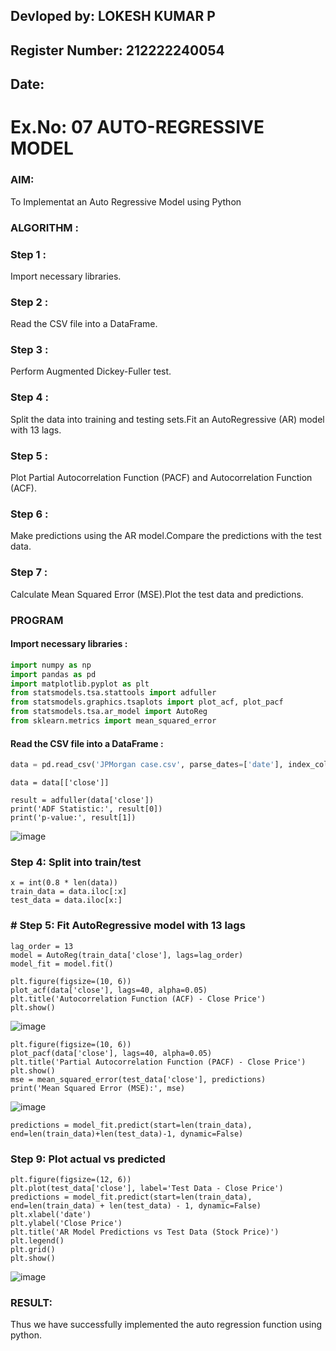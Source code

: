 ## Devloped by: LOKESH KUMAR P
## Register Number: 212222240054
## Date: 

# Ex.No: 07                         AUTO-REGRESSIVE MODEL



### AIM:
To Implementat an Auto Regressive Model using Python

### ALGORITHM :

### Step 1 :

Import necessary libraries.

### Step 2 :

Read the CSV file into a DataFrame.

### Step 3 :

Perform Augmented Dickey-Fuller test.

### Step 4 :

Split the data into training and testing sets.Fit an AutoRegressive (AR) model with 13 lags.

### Step 5 :

Plot Partial Autocorrelation Function (PACF) and Autocorrelation Function (ACF).

### Step 6 :

Make predictions using the AR model.Compare the predictions with the test data.

### Step 7 :

Calculate Mean Squared Error (MSE).Plot the test data and predictions.

### PROGRAM

#### Import necessary libraries :

```python
import numpy as np
import pandas as pd
import matplotlib.pyplot as plt
from statsmodels.tsa.stattools import adfuller
from statsmodels.graphics.tsaplots import plot_acf, plot_pacf
from statsmodels.tsa.ar_model import AutoReg
from sklearn.metrics import mean_squared_error
```

#### Read the CSV file into a DataFrame :

```python
data = pd.read_csv('JPMorgan case.csv', parse_dates=['date'], index_col='date')
```
```
data = data[['close']]
````

```
result = adfuller(data['close'])
print('ADF Statistic:', result[0])
print('p-value:', result[1])
```
![image](https://github.com/user-attachments/assets/3253126f-19bb-450f-ad0a-192d3fb18a49)

### Step 4: Split into train/test
```
x = int(0.8 * len(data))
train_data = data.iloc[:x]
test_data = data.iloc[x:]
```
### # Step 5: Fit AutoRegressive model with 13 lags
```
lag_order = 13
model = AutoReg(train_data['close'], lags=lag_order)
model_fit = model.fit()
```

```
plt.figure(figsize=(10, 6))
plot_acf(data['close'], lags=40, alpha=0.05)
plt.title('Autocorrelation Function (ACF) - Close Price')
plt.show()
```
![image](https://github.com/user-attachments/assets/8a24fc58-11ba-4570-b9cb-56e1d8a72c9a)

```
plt.figure(figsize=(10, 6))
plot_pacf(data['close'], lags=40, alpha=0.05)
plt.title('Partial Autocorrelation Function (PACF) - Close Price')
plt.show()
mse = mean_squared_error(test_data['close'], predictions)
print('Mean Squared Error (MSE):', mse)
```
![image](https://github.com/user-attachments/assets/e3a838b7-955a-4343-8236-a2b29851b7ed)

```
predictions = model_fit.predict(start=len(train_data), end=len(train_data)+len(test_data)-1, dynamic=False)
```
### Step 9: Plot actual vs predicted
```
plt.figure(figsize=(12, 6))
plt.plot(test_data['close'], label='Test Data - Close Price')
predictions = model_fit.predict(start=len(train_data), end=len(train_data) + len(test_data) - 1, dynamic=False)
plt.xlabel('date')
plt.ylabel('Close Price')
plt.title('AR Model Predictions vs Test Data (Stock Price)')
plt.legend()
plt.grid()
plt.show()
```
![image](https://github.com/user-attachments/assets/a6f50e32-d5c7-44cd-9e0a-7296b5a08c96)
### RESULT:
Thus we have successfully implemented the auto regression function using python.


